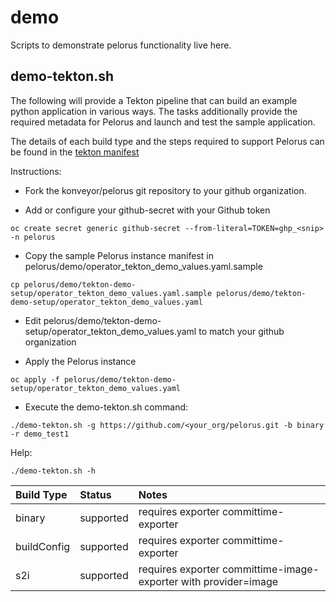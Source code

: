 # demo

Scripts to demonstrate pelorus functionality live here.

## demo-tekton.sh

The following will provide a Tekton pipeline that can build an example python application in various ways. The tasks additionally provide the required metadata for Pelorus and launch and test the sample application.

The details of each build type and the steps required to support Pelorus can be found in the [tekton manifest](./tekton-demo-setup/03-build-and-deploy.yaml)


Instructions:

* Fork the konveyor/pelorus git repository to your github organization.

* Add or configure your github-secret with your Github token
```
oc create secret generic github-secret --from-literal=TOKEN=ghp_<snip> -n pelorus
```

* Copy the sample Pelorus instance manifest in pelorus/demo/operator_tekton_demo_values.yaml.sample

```
cp pelorus/demo/tekton-demo-setup/operator_tekton_demo_values.yaml.sample pelorus/demo/tekton-demo-setup/operator_tekton_demo_values.yaml
```

* Edit pelorus/demo/tekton-demo-setup/operator_tekton_demo_values.yaml to match your github organization

* Apply the Pelorus instance
```
oc apply -f pelorus/demo/tekton-demo-setup/operator_tekton_demo_values.yaml
```



* Execute the demo-tekton.sh command:

```
./demo-tekton.sh -g https://github.com/<your_org/pelorus.git -b binary -r demo_test1
```

Help:
```
./demo-tekton.sh -h
```


|Build Type   |Status         |Notes                                                |
|:------------|:--------------|:----------------------------------------------------|
| binary      | supported     | requires exporter committime-exporter               |
| buildConfig | supported     | requires exporter committime-exporter               |
| s2i         | supported     | requires exporter committime-image-exporter with provider=image    |   


